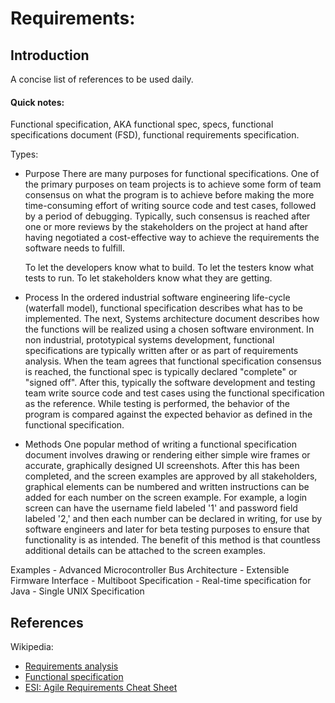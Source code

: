 # Requirements:

## Introduction
A concise list of references to be used daily.

#### Quick notes:

Functional specification, AKA functional spec, specs, functional specifications document (FSD), functional requirements specification.

Types:

* Purpose
There are many purposes for functional specifications. One of the primary purposes on team projects is to achieve some form of team consensus on what the program is to achieve before making the more time-consuming effort of writing source code and test cases, followed by a period of debugging. Typically, such consensus is reached after one or more reviews by the stakeholders on the project at hand after having negotiated a cost-effective way to achieve the requirements the software needs to fulfill.

    To let the developers know what to build.
    To let the testers know what tests to run.
    To let stakeholders know what they are getting.

* Process
In the ordered industrial software engineering life-cycle (waterfall model), functional specification describes what has to be implemented. The next, Systems architecture document describes how the functions will be realized using a chosen software environment. In non industrial, prototypical systems development, functional specifications are typically written after or as part of requirements analysis.
When the team agrees that functional specification consensus is reached, the functional spec is typically declared "complete" or "signed off". After this, typically the software development and testing team write source code and test cases using the functional specification as the reference. While testing is performed, the behavior of the program is compared against the expected behavior as defined in the functional specification.

* Methods
One popular method of writing a functional specification document involves drawing or rendering either simple wire frames or accurate, graphically designed UI screenshots. After this has been completed, and the screen examples are approved by all stakeholders, graphical elements can be numbered and written instructions can be added for each number on the screen example. For example, a login screen can have the username field labeled '1' and password field labeled '2,' and then each number can be declared in writing, for use by software engineers and later for beta testing purposes to ensure that functionality is as intended. The benefit of this method is that countless additional details can be attached to the screen examples. 

Examples
    - Advanced Microcontroller Bus Architecture
    - Extensible Firmware Interface
    - Multiboot Specification
    - Real-time specification for Java
    - Single UNIX Specification

## References
Wikipedia: 
* [Requirements analysis](https://en.wikipedia.org/wiki/Requirements_analysis)
* [Functional specification](https://en.wikipedia.org/wiki/Functional_specification)
* [ESI: Agile Requirements Cheat Sheet](/requirements/ESI-International_Agile-Requirements-Cheat-Sheet.pdf)
